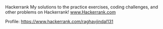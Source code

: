 Hackerrank
My solutions to the practice exercises, coding challenges, and other problems on Hackerrank! www.Hackerrank.com

Profile: https://www.hackerrank.com/raghavjindal131
